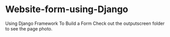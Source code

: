 # Website-form-using-Django
Using Django Framework To Build a Form
Check out the outputscreen folder to see the page photo.

